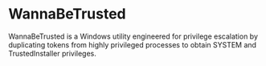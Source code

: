 # WannaBeTrusted
WannaBeTrusted is a Windows utility engineered for privilege escalation by duplicating tokens from highly privileged processes to obtain SYSTEM and TrustedInstaller privileges.
